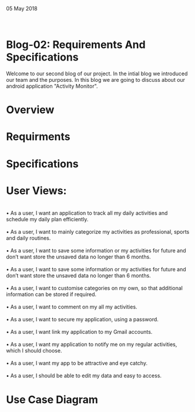 05 May 2018
<h1><br>Blog-02: Requirements And Specifications</br></h1>
Welcome to our second blog of our project. In the intial blog we introduced our team and the purposes. In this blog we are going to discuss about our android application "Activity Monitor". 
<h1>Overview</h1>











<h1>Requirments</h1>








<h1>Specifications</h1>










<h1>User Views:</h1>

<br>•	As a user, I want an application to track all my daily activities and schedule my daily plan efficiently.</br>
<br>•	As a user, I want to mainly categorize my activities as professional, sports and daily routines.</br>
<br>•	As a user, I want to save some information or my activities for future and don’t want store the unsaved data no longer than 6 months.</br>
<br>•	As a user, I want to save some information or my activities for future and don’t want store the unsaved data no longer than 6 months.</br>
<br>•	As a user, I want to customise categories on my own, so that additional information can be stored if required.</br>
<br>•	As a user, I want to comment on my all my activities.</br>
<br>•	As a user, I want to secure my application, using a password.</br>
<br>•	As a user, I want link my application to my Gmail accounts.</br>
<br>•	As a user, I want my application to notify me on my regular activities, which I should choose.</br>
<br>•	As a user, I want my app to be attractive and eye catchy.</br>
<br>•	As a user, I should be able to edit my data and easy to access.</br>

<h1>Use Case Diagram</h1>

<h1></h1>
